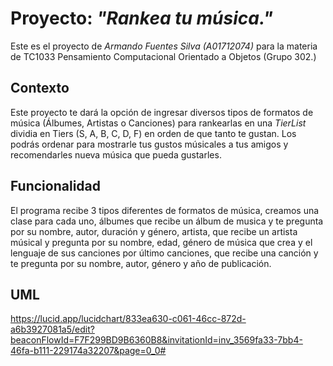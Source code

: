 # Proyecto: _"Rankea tu música."_
Este es el proyecto de _Armando Fuentes Silva (A01712074)_ para la materia de TC1033 Pensamiento Computacional Orientado a Objetos (Grupo 302.)

## Contexto
Este proyecto te dará la opción de ingresar diversos tipos de formatos de música (Álbumes, Artistas o Canciones) para rankearlas en una _TierList_ dividia en Tiers (S, A, B, C, D, F) en orden de que tanto te gustan. Los podrás ordenar para mostrarle tus gustos músicales a tus amigos y recomendarles nueva música que pueda gustarles.

## Funcionalidad

El programa recibe 3 tipos diferentes de formatos de música, creamos una clase para cada uno, álbumes que recibe un álbum de musica y te pregunta por su nombre, autor, duración y género, artista, que recibe un artista músical y pregunta por su nombre, edad, género de música que crea y el lenguaje de sus canciones por último canciones, que recibe una canción y te pregunta por su nombre, autor, género y año de publicación. 

## UML
https://lucid.app/lucidchart/833ea630-c061-46cc-872d-a6b3927081a5/edit?beaconFlowId=F7F299BD9B6360B8&invitationId=inv_3569fa33-7bb4-46fa-b111-229174a32207&page=0_0#
